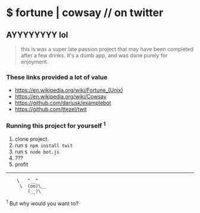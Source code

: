 # $ fortune | cowsay // on twitter

## AYYYYYYYY lol

> this is was a super late passion project that may have been completed after a few drinks. It's a dumb app, and was done purely for enjoyment. 

### These links provided a lot of value
* https://en.wikipedia.org/wiki/Fortune_(Unix)
* https://en.wikipedia.org/wiki/Cowsay
* https://github.com/dariusk/examplebot
* https://github.com/ttezel/twit

### Running this project for yourself <sup>1</sup>
1. clone project.
2. run `$ npm install twit`
3. run `$ node bot.js`
4. ???
5. profit
- - - - - - - - 
        \   ^__^
         \  (oo)\__
            (__)\


<sup>1</sup> But why would you want to?